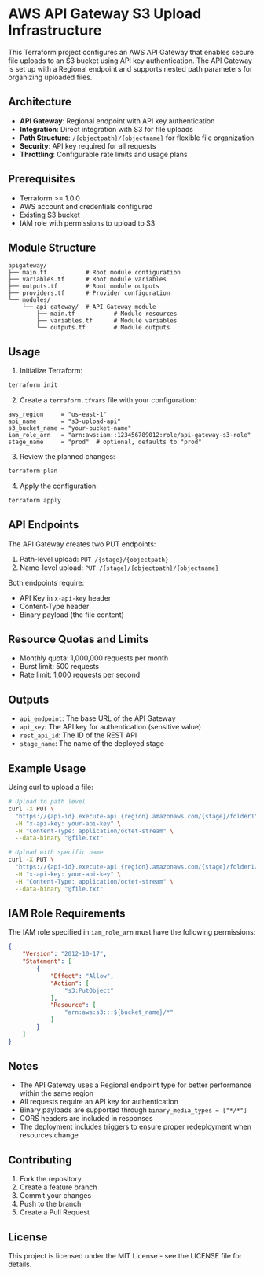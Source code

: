 # AWS API Gateway S3 Upload Infrastructure

This Terraform project configures an AWS API Gateway that enables secure file uploads to an S3 bucket using API key authentication. The API Gateway is set up with a Regional endpoint and supports nested path parameters for organizing uploaded files.

## Architecture

- **API Gateway**: Regional endpoint with API key authentication
- **Integration**: Direct integration with S3 for file uploads
- **Path Structure**: `/{objectpath}/{objectname}` for flexible file organization
- **Security**: API key required for all requests
- **Throttling**: Configurable rate limits and usage plans

## Prerequisites

- Terraform >= 1.0.0
- AWS account and credentials configured
- Existing S3 bucket
- IAM role with permissions to upload to S3

## Module Structure

```
apigateway/
├── main.tf           # Root module configuration
├── variables.tf      # Root module variables
├── outputs.tf        # Root module outputs
├── providers.tf      # Provider configuration
└── modules/
    └── api_gateway/  # API Gateway module
        ├── main.tf           # Module resources
        ├── variables.tf      # Module variables
        └── outputs.tf        # Module outputs
```

## Usage

1. Initialize Terraform:
```bash
terraform init
```

2. Create a `terraform.tfvars` file with your configuration:
```hcl
aws_region     = "us-east-1"
api_name       = "s3-upload-api"
s3_bucket_name = "your-bucket-name"
iam_role_arn   = "arn:aws:iam::123456789012:role/api-gateway-s3-role"
stage_name     = "prod"  # optional, defaults to "prod"
```

3. Review the planned changes:
```bash
terraform plan
```

4. Apply the configuration:
```bash
terraform apply
```

## API Endpoints

The API Gateway creates two PUT endpoints:

1. Path-level upload: `PUT /{stage}/{objectpath}`
2. Name-level upload: `PUT /{stage}/{objectpath}/{objectname}`

Both endpoints require:
- API Key in `x-api-key` header
- Content-Type header
- Binary payload (the file content)

## Resource Quotas and Limits

- Monthly quota: 1,000,000 requests per month
- Burst limit: 500 requests
- Rate limit: 1,000 requests per second

## Outputs

- `api_endpoint`: The base URL of the API Gateway
- `api_key`: The API key for authentication (sensitive value)
- `rest_api_id`: The ID of the REST API
- `stage_name`: The name of the deployed stage

## Example Usage

Using curl to upload a file:
```bash
# Upload to path level
curl -X PUT \
  "https://{api-id}.execute-api.{region}.amazonaws.com/{stage}/folder1" \
  -H "x-api-key: your-api-key" \
  -H "Content-Type: application/octet-stream" \
  --data-binary "@file.txt"

# Upload with specific name
curl -X PUT \
  "https://{api-id}.execute-api.{region}.amazonaws.com/{stage}/folder1/file.txt" \
  -H "x-api-key: your-api-key" \
  -H "Content-Type: application/octet-stream" \
  --data-binary "@file.txt"
```

## IAM Role Requirements

The IAM role specified in `iam_role_arn` must have the following permissions:
```json
{
    "Version": "2012-10-17",
    "Statement": [
        {
            "Effect": "Allow",
            "Action": [
                "s3:PutObject"
            ],
            "Resource": [
                "arn:aws:s3:::${bucket_name}/*"
            ]
        }
    ]
}
```

## Notes

- The API Gateway uses a Regional endpoint type for better performance within the same region
- All requests require an API key for authentication
- Binary payloads are supported through `binary_media_types = ["*/*"]`
- CORS headers are included in responses
- The deployment includes triggers to ensure proper redeployment when resources change

## Contributing

1. Fork the repository
2. Create a feature branch
3. Commit your changes
4. Push to the branch
5. Create a Pull Request

## License

This project is licensed under the MIT License - see the LICENSE file for details.
